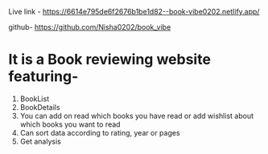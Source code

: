 Live link - https://6614e795de6f2676b1be1d82--book-vibe0202.netlify.app/

github- https://github.com/Nisha0202/book_vibe

# It is a Book reviewing website featuring-
1. BookList
2. BookDetails
3. You can add on read which books you have read or add wishlist about which books you want to read
4. Can sort data according to rating, year or pages
5. Get analysis